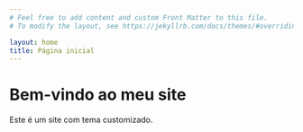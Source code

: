 ```yaml
---
# Feel free to add content and custom Front Matter to this file.
# To modify the layout, see https://jekyllrb.com/docs/themes/#overriding-theme-defaults

layout: home
title: Página inicial
---
```

# Bem-vindo ao meu site

Este é um site com tema customizado.